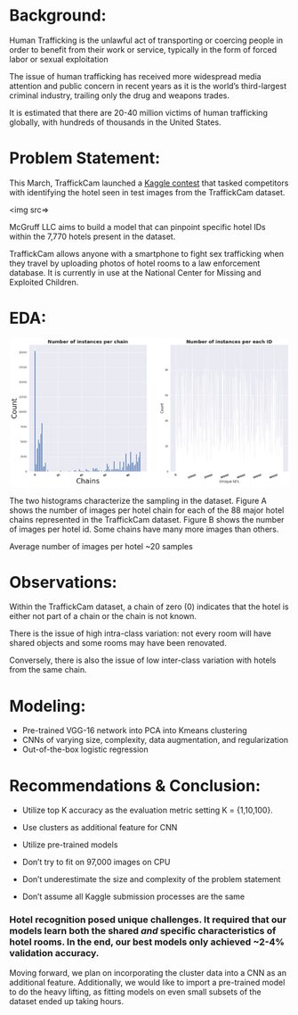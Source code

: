 # Background:
Human Trafficking is the unlawful act of transporting or coercing people in order to benefit from their work or service, typically in the form of forced labor or sexual exploitation


The issue of human trafficking has received more widespread media attention and public concern in recent years as it is the world’s third-largest criminal industry, trailing only the drug and weapons trades.


It is estimated that there are 20-40 million victims of human trafficking globally, with hundreds of thousands in the United States. 


# Problem Statement:
This March, TraffickCam launched a [Kaggle contest](https://www.kaggle.com/c/hotel-id-2021-fgvc8/overview) that tasked competitors with identifying the hotel seen in test images from the TraffickCam dataset.

<img src=>


McGruff LLC aims to build a model that can pinpoint specific hotel IDs within the 7,770 hotels present in the dataset.


TraffickCam allows anyone with a smartphone to fight sex trafficking when they travel by uploading photos of hotel rooms to a law enforcement database. It is currently in use at the National Center for Missing and Exploited Children.







# EDA:


<img src='./media/eda_hist_1.png'>

  

The two histograms characterize the sampling in the dataset. Figure A shows the number of images per hotel chain for each of the 88 major hotel chains
represented in the TraffickCam dataset. Figure B shows the number of images per hotel id. Some chains have many more images than others.


Average number of images per hotel ~20 samples


# Observations:
Within the TraffickCam dataset, a chain of zero (0) indicates that the hotel is either not part of a chain or the chain is not known.


There is the issue of high intra-class variation: not every room will have shared objects and some rooms may have been renovated.


Conversely, there is also the issue of low inter-class variation with hotels from the same chain.



# Modeling:

- Pre-trained VGG-16 network into PCA into Kmeans clustering
- CNNs of varying size, complexity, data augmentation, and regularization
- Out-of-the-box logistic regression

# Recommendations & Conclusion:


- Utilize top K accuracy as the evaluation metric setting K = {1,10,100}.
- Use clusters as additional feature for CNN
- Utilize pre-trained models

- Don’t try to fit on 97,000 images on CPU
- Don’t underestimate the size and complexity of the problem statement
- Don’t assume all Kaggle submission processes are the same


### Hotel recognition posed unique challenges. It required that our models learn both the shared ***and*** specific characteristics of hotel rooms. In the end, our best models only achieved ~2-4% validation accuracy. 

Moving forward, we plan on incorporating the cluster data into a CNN as an additional feature. 
Additionally, we would like to import a pre-trained model to do the heavy lifting, as fitting models on even small subsets of the dataset ended up taking hours.
